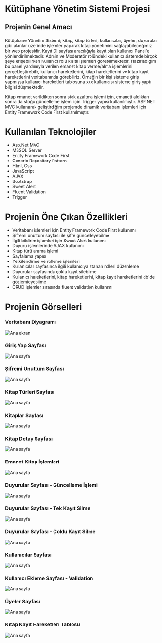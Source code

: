 # Kütüphane Yönetim Sistemi Projesi
## Projenin Genel Amacı

###
Kütüphane Yönetim Sistemi; kitap, kitap türleri, kullanıcılar, üyeler, duyurular gibi alanlar üzerinde işlemler yaparak kitap yönetimini sağlayabileceğimiz bir web projesidir. 
Kayıt Ol sayfası aracılığıyla kayıt olan kullanıcı Panel'e yönlendirilmektedir. Admin ve Moderatör rolündeki kullanıcı sistemde birçok şeye erişebilirken Kullanıcı rolü kısıtlı işlemleri görebilmektedir.
Hazırladığım bu panel yardımıyla verilen emanet kitap verme/alma işlemlerini gerçekleştirebilir, kullanıcı hareketlerini, kitap hareketlerini ve kitap kayıt hareketlerini veritabanında görebiliriz. 
Örneğin bir kişi sisteme giriş yapmışsa kullanıcı hareketleri tablosuna xxx kullanıcısı sisteme giriş yaptı bilgisi düşmektedir.

Kitap emanet verildikten sonra stok azaltma işlemi için, emaneti aldıktan sonra da stoğu güncelleme işlemi için Trigger yapısı kullanılmıştır.
ASP.NET MVC kullanarak geliştirdiğim projemde dinamik veritabanı işlemleri için Entity Framework Code First kullanılmıştır.
###

# Kullanılan Teknolojiler
- Asp.Net MVC
- MSSQL Server
- Entity Framework Code First
- Generic Repository Pattern
- Html, Css
- JavaScript
- AJAX
- Bootstrap
- Sweet Alert
- Fluent Validation
- Trigger
  
# Projenin Öne Çıkan Özellikleri
- Veritabanı işlemleri için Entity Framework Code First kullanımı
- Şifremi unuttum sayfası ile şifre güncelleyebilme
- İlgili bildirim işlemleri için Sweet Alert kullanımı
- Duyuru işlemlerinde AJAX kullanımı
- Kitap türü arama işlemi
- Sayfalama yapısı
- Yetkilendirme ve rolleme işlemleri
- Kullanıcılar sayfasında ilgili kullanıcıya atanan rolleri düzenleme
- Duyurular sayfasında çoklu kayıt silebilme
- Kullanıcı hareketlerini, kitap hareketlerini, kitap kayıt hareketlerini db'de gözlemleyebilme
- CRUD işlemler sırasında fluent validation kullanımı

# Projenin Görselleri

### Veritabanı Diyagramı
![Ana ekran](https://github.com/busraozdemir0/LibraryAutomationProject/blob/master/ProjectScreenshots/dbDiagram.png)

### Giriş Yap Sayfası
![Ana sayfa](https://github.com/busraozdemir0/LibraryAutomationProject/blob/master/ProjectScreenshots/login.png)

### Şifremi Unuttum Sayfası
![Ana sayfa](https://github.com/busraozdemir0/LibraryAutomationProject/blob/master/ProjectScreenshots/forgotPasswordPage.png)

### Kitap Türleri Sayfası
![Ana sayfa](https://github.com/busraozdemir0/LibraryAutomationProject/blob/master/ProjectScreenshots/bookTypes.png)

### Kitaplar Sayfası
![Ana sayfa](https://github.com/busraozdemir0/LibraryAutomationProject/blob/master/ProjectScreenshots/bookPage.png)

### Kitap Detay Sayfası
![Ana sayfa](https://github.com/busraozdemir0/LibraryAutomationProject/blob/master/ProjectScreenshots/bookDetail.png)

### Emanet Kitap İşlemleri
![Ana sayfa](https://github.com/busraozdemir0/LibraryAutomationProject/blob/master/ProjectScreenshots/emanetKitapIslemleri.png)

### Duyurular Sayfası - Güncelleme İşlemi
![Ana sayfa](https://github.com/busraozdemir0/LibraryAutomationProject/blob/master/ProjectScreenshots/announcementUpdate.png)

### Duyurular Sayfası - Tek Kayıt Silme
![Ana sayfa](https://github.com/busraozdemir0/LibraryAutomationProject/blob/master/ProjectScreenshots/deletingAnnouncement.png)

### Duyurular Sayfası - Çoklu Kayıt Silme
![Ana sayfa](https://github.com/busraozdemir0/LibraryAutomationProject/blob/master/ProjectScreenshots/announcement_toplu_kayit_delete.png)

### Kullanıcılar Sayfası
![Ana sayfa](https://github.com/busraozdemir0/LibraryAutomationProject/blob/master/ProjectScreenshots/users.png)

### Kullanıcı Ekleme Sayfası - Validation
![Ana sayfa](https://github.com/busraozdemir0/LibraryAutomationProject/blob/master/ProjectScreenshots/validation.png)

### Üyeler Sayfası
![Ana sayfa](https://github.com/busraozdemir0/LibraryAutomationProject/blob/master/ProjectScreenshots/members.png)

### Kitap Kayıt Hareketleri Tablosu
![Ana sayfa](https://github.com/busraozdemir0/LibraryAutomationProject/blob/master/ProjectScreenshots/kitapKayitHareketleri.png)

